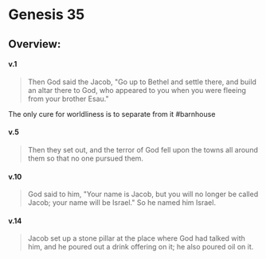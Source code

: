 # Genesis 35

## Overview:



#### v.1
>Then God said the Jacob, "Go up to Bethel and settle there, and build an altar there to God, who appeared to you when you were fleeing from your brother Esau."

The only cure for worldliness is to separate from it
#barnhouse 

#### v.5
>Then they set out, and the terror of God fell upon the towns all around them so that no one pursued them.



#### v.10
>God said to him, "Your name is Jacob, but you will no longer be called Jacob; your name will be Israel." So he named him Israel.

#### v.14
>Jacob set up a stone pillar at the place where God had talked with him, and he poured out a drink offering on it; he also poured oil on it.



